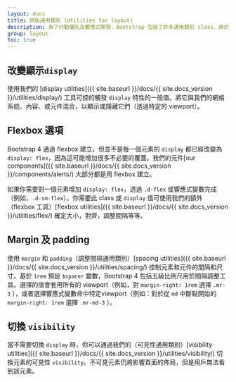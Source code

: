 ```yaml
---
layout: docs
title: 排版通用類別 (Utilities for layout)
description: 為了行動優先及響應式開發，Bootstrap 包括了許多通用類別 class，用於顯示、隱藏、對齊、和調整內容。
group: layout
toc: true
---
```


## 改變顯示`display`

使用我們的 [display utilities]({{ site.baseurl }}/docs/{{ site.docs_version }}/utilities/display/) 工具可控的觸發 `display` 特性的一般值。將它與我們的網格系統、內容、或元件混合，以顯示或隱藏它們（透過特定的 viewport）。

## Flexbox 選項

Bootstrap 4 通過 flexbox 建立，但並不是每一個元素的 `display` 都已經改變為 `display: flex`，因為這可能增加很多不必要的覆蓋。我們的元件[our components]({{ site.baseurl }}/docs/{{ site.docs_version }}/components/alerts/) 大部分都是用 flexbox 建立。

如果你需要對一個元素增加 `display: flex`，透過 `.d-flex` 或響應式變數完成（例如，`.d-sm-flex`）。你需要此 class 或 `display` 值可使用我們的額外（flexbox 工具）[flexbox utilities]({{ site.baseurl }}/docs/{{ site.docs_version }}/utilities/flex/) 確定大小，對齊，調整間隔等等。


## Margin 及 padding

使用 `margin` 和 `padding`（調整間隔通用類別）[spacing utilities]({{ site.baseurl }}/docs/{{ site.docs_version }}/utilities/spacing/) 控制元素和元件的間隔和尺寸。基於 `1rem` 預設 `$spacer` 變數，Bootstrap 4 包括五級比例尺用於間隔調整工具。選擇的值會套用所有的 viewport（例如，對 `margin-right: 1rem` 選擇 `.mr-3` ），或者選擇響應式變數命中特定viewport（例如：對於從 `md` 中斷點開始的 `margin-right: 1rem` 選擇 `.mr-md-3` ）。

## 切換 `visibility`

當不需要切換 `display` 時，你可以通過我們的（可見性通用類別）[visibility utilities]({{ site.baseurl }}/docs/{{ site.docs_version }}/utilities/visibility/) 切換元素的可見性 `visibility`。不可見元素仍將影響頁面的佈局，但是用戶無法看到該元素。
